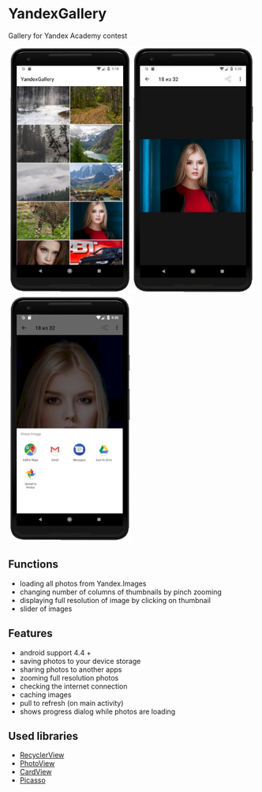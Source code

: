# YandexGallery
Gallery for Yandex Academy contest

<img src="https://github.com/Abror96/YandexGallery/raw/master/Previews/Screen%201.jpg" width="250" height="500"/><img src="https://github.com/Abror96/YandexGallery/raw/master/Previews/Screen%202.jpg" width="250" height="500"/><img src="https://github.com/Abror96/YandexGallery/raw/master/Previews/Screen%204.jpg" width="250" height="500"/>

## Functions
* loading all photos from Yandex.Images
* changing number of columns of thumbnails by pinch zooming
* displaying full resolution of image by clicking on thumbnail
* slider of images

## Features
* android support 4.4 +
* saving photos to your device storage
* sharing photos to another apps
* zooming full resolution photos
* checking the internet connection
* caching images
* pull to refresh (on main activity)
* shows progress dialog while photos are loading

## Used libraries
* [RecyclerView](https://developer.android.com/reference/android/support/v7/widget/RecyclerView)
* [PhotoView](https://github.com/chrisbanes/PhotoView)
* [CardView](https://developer.android.com/reference/android/support/v7/widget/CardView)
* [Picasso](http://square.github.io/picasso/)
